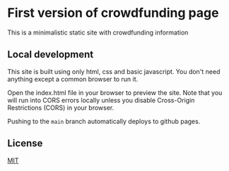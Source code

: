 # First version of crowdfunding page

This is a minimalistic static site with crowdfunding information

## Local development

This site is built using only html, css and basic javascript. You don't need anything except a common browser to run it.

Open the index.html file in your browser to preview the site. Note that you will run into CORS errors locally unless you disable Cross-Origin Restrictions (CORS) in your browser.

Pushing to the `main` branch automatically deploys to github pages.

## License

[MIT](https://mit-license.org/)
